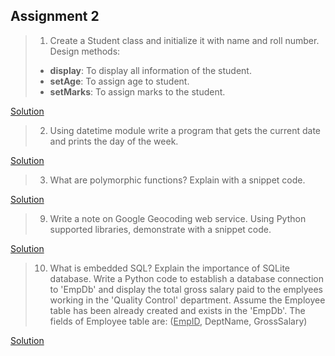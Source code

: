 ## Assignment 2

>1. Create a Student class and initialize it with name and roll number. Design methods:
>- **display**: To display all information of the student.
>- **setAge**: To assign age to student.
>- **setMarks**: To assign marks to the student.

[Solution](1.py)

>2. Using datetime module write a program that gets the current date and prints the day of the week.

[Solution](2.py)

>3. What are polymorphic functions? Explain with a snippet code.

[Solution](3.py)

>9. Write a note on Google Geocoding web service. Using Python supported libraries, demonstrate with a snippet code.

[Solution](9.py)

>10. What is embedded SQL? Explain the importance of SQLite database. Write a Python code to establish a database connection to 'EmpDb' and display the total gross salary paid to the emplyees working in the 'Quality Control' department. 
>Assume the Employee table has been already created and exists in the 'EmpDb'. The fields of Employee table are: (<u>EmpID</u>, DeptName, GrossSalary)

[Solution](10.py)
